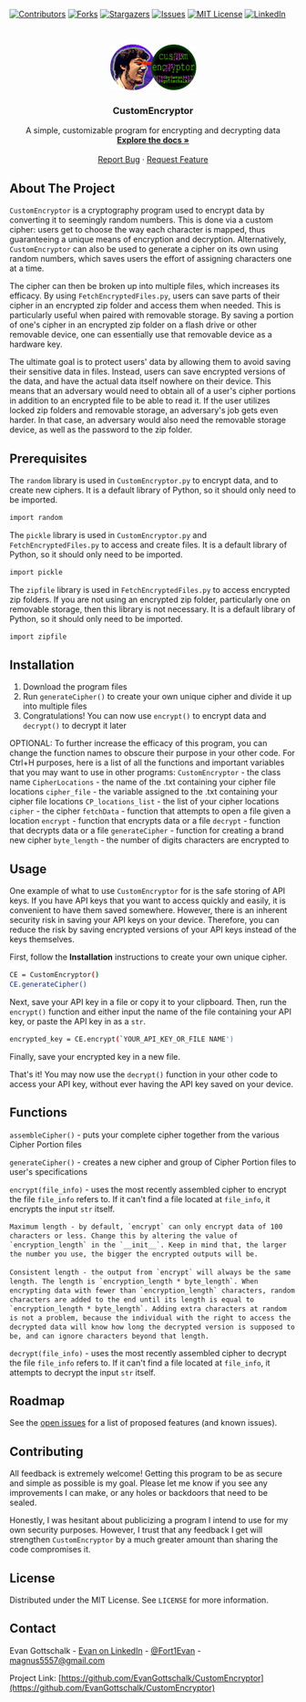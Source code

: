 <!-- PROJECT SHIELDS -->
<!--
*** I'm using markdown "reference style" links for readability.
*** Reference links are enclosed in brackets [ ] instead of parentheses ( ).
*** See the bottom of this document for the declaration of the reference variables
*** for contributors-url, forks-url, etc. This is an optional, concise syntax you may use.
*** https://www.markdownguide.org/basic-syntax/#reference-style-links
-->

[![Contributors][contributors-shield]][contributors-url]
[![Forks][forks-shield]][forks-url]
[![Stargazers][stars-shield]][stars-url]
[![Issues][issues-shield]][issues-url]
[![MIT License][license-shield]][license-url]
[![LinkedIn][linkedin-shield]][linkedin-url]



<!-- PROJECT LOGO -->
<br />
<p align="center">
  <a href="https://github.com/EvanGottschalk/CustomEncryptor">
    <img src="images/logo.png" alt="Logo" width="151" height="80">
  </a>

  <h3 align="center">CustomEncryptor</h3>

  <p align="center">
    A simple, customizable program for encrypting and decrypting data
    <br />
    <a href="https://github.com/EvanGottschalk/CustomEncryptor"><strong>Explore the docs »</strong></a>
    <br />
    <br />
    <a href="https://github.com/EvanGottschalk/CustomEncryptor/issues">Report Bug</a>
    ·
    <a href="https://github.com/EvanGottschalk/CustomEncryptor/issues">Request Feature</a>
  </p>
</p>

<!-- ABOUT THE PROJECT -->
## About The Project

`CustomEncryptor` is a cryptography program used to encrypt data by converting it to seemingly random numbers. This is done via a custom cipher: users get to choose the way each character is mapped, thus guaranteeing a unique means of encryption and decryption. Alternatively, `CustomEncryptor` can also be used to generate a cipher on its own using random numbers, which saves users the effort of assigning characters one at a time.

The cipher can then be broken up into multiple files, which increases its efficacy. By using `FetchEncryptedFiles.py`, users can save parts of their cipher in an encrypted zip folder and access them when needed. This is particularly useful when paired with removable storage. By saving a portion of one's cipher in an encrypted zip folder on a flash drive or other removable device, one can essentially use that removable device as a hardware key.

The ultimate goal is to protect users' data by allowing them to avoid saving their sensitive data in files. Instead, users can save encrypted versions of the data, and have the actual data itself nowhere on their device. This means that an adversary would need to obtain all of a user's cipher portions in addition to an encrypted file to be able to read it. If the user utilizes locked zip folders and removable storage, an adversary's job gets even harder. In that case, an adversary would also need the removable storage device, as well as the password to the zip folder.



## Prerequisites

The `random` library is used in `CustomEncryptor.py` to encrypt data, and to create new ciphers. It is a default library of Python, so it should only need to be imported.

```sh
import random
```

The `pickle` library is used in `CustomEncryptor.py` and `FetchEncryptedFiles.py` to access and create files. It is a default library of Python, so it should only need to be imported.

```sh
import pickle
```

The `zipfile` library is used in `FetchEncryptedFiles.py` to access encrypted zip folders. If you are not using an encrypted zip folder, particularly one on removable storage, then this library is not necessary. It is a default library of Python, so it should only need to be imported.

```sh
import zipfile
```



## Installation

1. Download the program files
2. Run `generateCipher()` to create your own unique cipher and divide it up into multiple files
3. Congratulations! You can now use `encrypt()` to encrypt data and `decrypt()` to decrypt it later

OPTIONAL: To further increase the efficacy of this program, you can change the function names to obscure their purpose in your other code. For Ctrl+H purposes, here is a list of all the functions and important variables that you may want to use in other programs:
    `CustomEncryptor` - the class name
    `CipherLocations` - the name of the .txt containing your cipher file locations
    `cipher_file` - the variable assigned to the .txt containing your cipher file locations
    `CP_locations_list` - the list of your cipher locations
    `cipher` - the cipher
    `fetchData` - function that attempts to open a file given a location
    `encrypt` - function that encrypts data or a file
    `decrypt` - function that decrypts data or a file
    `generateCipher` - function for creating a brand new cipher
    `byte_length` - the number of digits characters are encrypted to


<!-- USAGE EXAMPLES -->
## Usage

One example of what to use `CustomEncryptor` for is the safe storing of API keys. If you have API keys that you want to access quickly and easily, it is convenient to have them saved somewhere. However, there is an inherent security risk in saving your API keys on your device. Therefore, you can reduce the risk by saving encrypted versions of your API keys instead of the keys themselves.

First, follow the **Installation** instructions to create your own unique cipher.

```sh
CE = CustomEncryptor()
CE.generateCipher()
```

Next, save your API key in a file or copy it to your clipboard. Then, run the `encrypt()` function and either input the name of the file containing your API key, or paste the API key in as a `str`.

```sh
encrypted_key = CE.encrypt(`YOUR_API_KEY_OR_FILE NAME')
```

Finally, save your encrypted key in a new file.

That's it! You may now use the `decrypt()` function in your other code to access your API key, without ever having the API key saved on your device.

## Functions

`assembleCipher()` - puts your complete cipher together from the various Cipher Portion files

`generateCipher()` - creates a new cipher and group of Cipher Portion files to user's specifications

`encrypt(file_info)` - uses the most recently assembled cipher to encrypt the file `file_info` refers to. If it can't find a file located at `file_info`, it encrypts the input `str` itself.

    Maximum length - by default, `encrypt` can only encrypt data of 100 characters or less. Change this by altering the value of `encryption_length` in the `__init__`. Keep in mind that, the larger the number you use, the bigger the encrypted outputs will be.
    
    Consistent length - the output from `encrypt` will always be the same length. The length is `encryption_length * byte_length`. When encrypting data with fewer than `encryption_length` characters, random characters are added to the end until its length is equal to `encryption_length * byte_length`. Adding extra characters at random is not a problem, because the individual with the right to access the decrypted data will know how long the decrypted version is supposed to be, and can ignore characters beyond that length.

`decrypt(file_info)` - uses the most recently assembled cipher to decrypt the file `file_info` refers to. If it can't find a file located at `file_info`, it attempts to decrypt the input `str` itself.

<!-- ROADMAP -->
## Roadmap

See the [open issues](https://github.com/EvanGottschalk/CustomEncryptor/issues) for a list of proposed features (and known issues).


<!-- CONTRIBUTING -->
## Contributing

All feedback is extremely welcome! Getting this program to be as secure and simple as possible is my goal. Please let me know if you see any improvements I can make, or any holes or backdoors that need to be sealed.

Honestly, I was hesitant about publicizing a program I intend to use for my own security purposes. However, I trust that any feedback I get will strengthen `CustomEncryptor` by a much greater amount than sharing the code compromises it.



<!-- LICENSE -->
## License

Distributed under the MIT License. See `LICENSE` for more information.



<!-- CONTACT -->
## Contact

Evan Gottschalk - [Evan on LinkedIn](https://www.linkedin.com/in/evan-gottschalk/) - [@Fort1Evan](https://twitter.com/Fort1Evan) - magnus5557@gmail.com

Project Link: [https://github.com/EvanGottschalk/CustomEncryptor](https://github.com/EvanGottschalk/CustomEncryptor)



<!-- ACKNOWLEDGEMENTS -->
<!-- To be filled out later - I may use some code that a friend of mine provided
## Acknowledgements

* []()
* []()
* []()
-->




<!-- MARKDOWN LINKS & IMAGES -->
<!-- https://www.markdownguide.org/basic-syntax/#reference-style-links -->
[contributors-shield]: https://img.shields.io/github/contributors/EvanGottschalk/CustomEncryptor.svg?style=for-the-badge
[contributors-url]: https://github.com/EvanGottschalk/CustomEncryptor/graphs/contributors
[forks-shield]: https://img.shields.io/github/forks/EvanGottschalk/CustomEncryptor.svg?style=for-the-badge
[forks-url]: https://github.com/EvanGottschalk/CustomEncryptor/network/members
[stars-shield]: https://img.shields.io/github/stars/EvanGottschalk/CustomEncryptor.svg?style=for-the-badge
[stars-url]: https://github.com/EvanGottschalk/CustomEncryptor/stargazers
[issues-shield]: https://img.shields.io/github/issues/EvanGottschalk/CustomEncryptor.svg?style=for-the-badge
[issues-url]: https://github.com/EvanGottschalk/CustomEncryptor/issues
[license-shield]: https://img.shields.io/github/license/EvanGottschalk/CustomEncryptor.svg?style=for-the-badge
[license-url]: https://github.com/EvanGottschalk/CustomEncryptor/blob/main/LICENSE
[linkedin-shield]: https://img.shields.io/badge/-LinkedIn-black.svg?style=for-the-badge&logo=linkedin&colorB=555
[linkedin-url]: https://linkedin.com/in/EvanGottschalk
